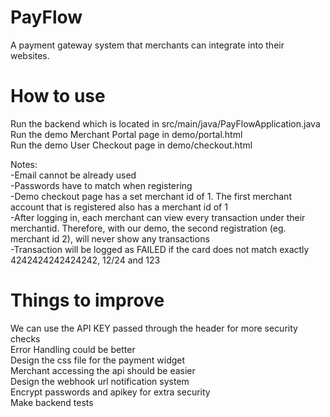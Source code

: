 # PayFlow
A payment gateway system that merchants can integrate into their websites.

# How to use
Run the backend which is located in src/main/java/PayFlowApplication.java  
Run the demo Merchant Portal page in demo/portal.html  
Run the demo User Checkout page in demo/checkout.html  
  
Notes:  
-Email cannot be already used  
-Passwords have to match when registering  
-Demo checkout page has a set merchant id of 1. The first merchant account that is registered also has a merchant id of 1    
-After logging in, each merchant can view every transaction under their merchantid. Therefore, with our demo, the second registration (eg. merchant id 2), will never show any transactions  
-Transaction will be logged as FAILED if the card does not match exactly 4242424242424242, 12/24 and 123  

# Things to improve
We can use the API KEY passed through the header for more security checks  
Error Handling could be better  
Design the css file for the payment widget  
Merchant accessing the api should be easier  
Design the webhook url notification system  
Encrypt passwords and apikey for extra security  
Make backend tests  

